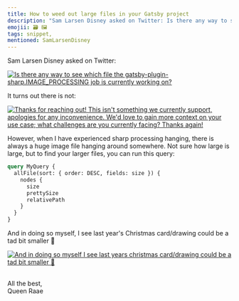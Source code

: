 ```yaml
---
title: How to weed out large files in your Gatsby project
description: "Sam Larsen Disney asked on Twitter: Is there any way to see which file the gatsby-plugin-sharp.IMAGE_PROCESSING job is currently working on?"
emojii: 🗃 🖼
tags: snippet,
mentioned: SamLarsenDisney
---
```


Sam Larsen Disney asked on Twitter:

[![Is there any way to see which file the gatsby-plugin-sharp.IMAGE_PROCESSING job is currently working on?](./tweet-sharp-question.jpg)](https://twitter.com/SamLarsenDisney/status/1498675878485807113)

It turns out there is not:

[![Thanks for reaching out! This isn't something we currently support, apologies for any inconvenience. We'd love to gain more context on your use case; what challenges are you currently facing? Thanks again!](./tweet-sharp-answer.jpg)](https://twitter.com/AskGatsbyJS/status/1498697711134126086)

However, when I have experienced sharp processing hanging, there is always a huge image file hanging around somewhere. Not sure how large is large, but to find your larger files, you can run this query:

```graphql
query MyQuery {
  allFile(sort: { order: DESC, fields: size }) {
    nodes {
      size
      prettySize
      relativePath
    }
  }
}
```

And in doing so myself, I see last year's Christmas card/drawing could be a tad bit smaller 🎄

[![And in doing so myself I see last years christmas card/drawing could be a tad bit smaller 🎄](./tweet-files-answer.jpg)](https://twitter.com/raae/status/1498705093348241409)

&nbsp;  
All the best,  
Queen Raae
